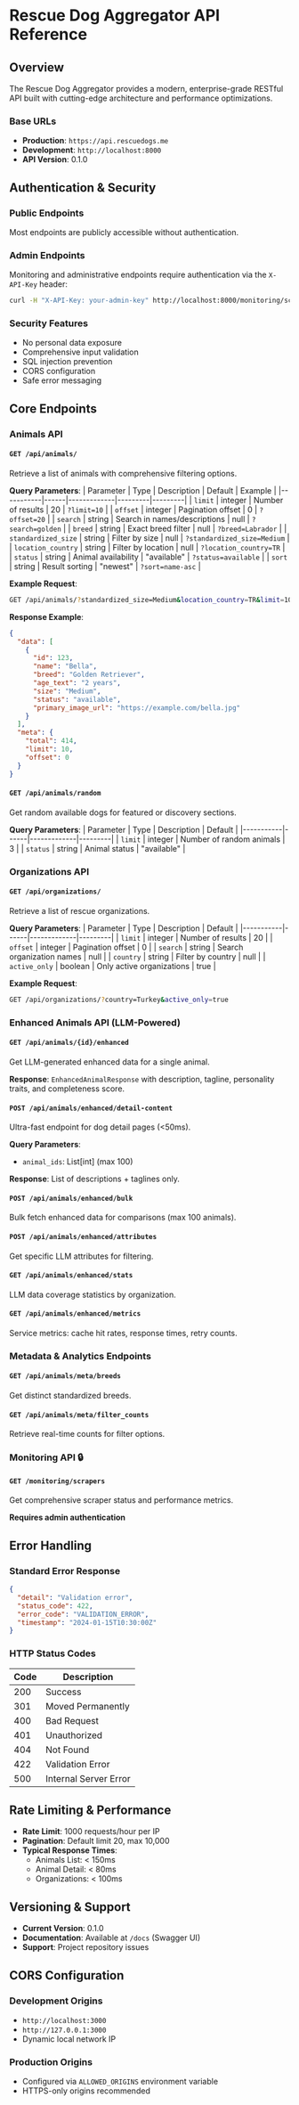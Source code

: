 # Rescue Dog Aggregator API Reference

## Overview

The Rescue Dog Aggregator provides a modern, enterprise-grade RESTful API built with cutting-edge architecture and performance optimizations.

### Base URLs
- **Production**: `https://api.rescuedogs.me`
- **Development**: `http://localhost:8000`
- **API Version**: 0.1.0

## Authentication & Security

### Public Endpoints
Most endpoints are publicly accessible without authentication.

### Admin Endpoints
Monitoring and administrative endpoints require authentication via the `X-API-Key` header:

```bash
curl -H "X-API-Key: your-admin-key" http://localhost:8000/monitoring/scrapers
```

### Security Features
- No personal data exposure
- Comprehensive input validation
- SQL injection prevention
- CORS configuration
- Safe error messaging

## Core Endpoints

### Animals API

#### `GET /api/animals/`
Retrieve a list of animals with comprehensive filtering options.

**Query Parameters**:
| Parameter | Type | Description | Default | Example |
|-----------|------|-------------|---------|---------|
| `limit` | integer | Number of results | 20 | `?limit=10` |
| `offset` | integer | Pagination offset | 0 | `?offset=20` |
| `search` | string | Search in names/descriptions | null | `?search=golden` |
| `breed` | string | Exact breed filter | null | `?breed=Labrador` |
| `standardized_size` | string | Filter by size | null | `?standardized_size=Medium` |
| `location_country` | string | Filter by location | null | `?location_country=TR` |
| `status` | string | Animal availability | "available" | `?status=available` |
| `sort` | string | Result sorting | "newest" | `?sort=name-asc` |

**Example Request**:
```bash
GET /api/animals/?standardized_size=Medium&location_country=TR&limit=10
```

**Response Example**:
```json
{
  "data": [
    {
      "id": 123,
      "name": "Bella",
      "breed": "Golden Retriever",
      "age_text": "2 years",
      "size": "Medium",
      "status": "available",
      "primary_image_url": "https://example.com/bella.jpg"
    }
  ],
  "meta": {
    "total": 414,
    "limit": 10,
    "offset": 0
  }
}
```

#### `GET /api/animals/random`
Get random available dogs for featured or discovery sections.

**Query Parameters**:
| Parameter | Type | Description | Default |
|-----------|------|-------------|---------|
| `limit` | integer | Number of random animals | 3 |
| `status` | string | Animal status | "available" |

### Organizations API

#### `GET /api/organizations/`
Retrieve a list of rescue organizations.

**Query Parameters**:
| Parameter | Type | Description | Default |
|-----------|------|-------------|---------|
| `limit` | integer | Number of results | 20 |
| `offset` | integer | Pagination offset | 0 |
| `search` | string | Search organization names | null |
| `country` | string | Filter by country | null |
| `active_only` | boolean | Only active organizations | true |

**Example Request**:
```bash
GET /api/organizations/?country=Turkey&active_only=true
```

### Enhanced Animals API (LLM-Powered)

#### `GET /api/animals/{id}/enhanced`
Get LLM-generated enhanced data for a single animal.

**Response**: `EnhancedAnimalResponse` with description, tagline, personality traits, and completeness score.

#### `POST /api/animals/enhanced/detail-content`
Ultra-fast endpoint for dog detail pages (<50ms).

**Query Parameters**:
- `animal_ids`: List[int] (max 100)

**Response**: List of descriptions + taglines only.

#### `POST /api/animals/enhanced/bulk`
Bulk fetch enhanced data for comparisons (max 100 animals).

#### `POST /api/animals/enhanced/attributes`
Get specific LLM attributes for filtering.

#### `GET /api/animals/enhanced/stats`
LLM data coverage statistics by organization.

#### `GET /api/animals/enhanced/metrics`
Service metrics: cache hit rates, response times, retry counts.

### Metadata & Analytics Endpoints

#### `GET /api/animals/meta/breeds`
Get distinct standardized breeds.

#### `GET /api/animals/meta/filter_counts`
Retrieve real-time counts for filter options.

### Monitoring API 🔒

#### `GET /monitoring/scrapers`
Get comprehensive scraper status and performance metrics.

**Requires admin authentication**

## Error Handling

### Standard Error Response
```json
{
  "detail": "Validation error",
  "status_code": 422,
  "error_code": "VALIDATION_ERROR",
  "timestamp": "2024-01-15T10:30:00Z"
}
```

### HTTP Status Codes
| Code | Description |
|------|-------------|
| 200 | Success |
| 301 | Moved Permanently |
| 400 | Bad Request |
| 401 | Unauthorized |
| 404 | Not Found |
| 422 | Validation Error |
| 500 | Internal Server Error

## Rate Limiting & Performance

- **Rate Limit**: 1000 requests/hour per IP
- **Pagination**: Default limit 20, max 10,000
- **Typical Response Times**:
  - Animals List: < 150ms
  - Animal Detail: < 80ms
  - Organizations: < 100ms

## Versioning & Support

- **Current Version**: 0.1.0
- **Documentation**: Available at `/docs` (Swagger UI)
- **Support**: Project repository issues

## CORS Configuration

### Development Origins
- `http://localhost:3000`
- `http://127.0.0.1:3000`
- Dynamic local network IP

### Production Origins
- Configured via `ALLOWED_ORIGINS` environment variable
- HTTPS-only origins recommended
